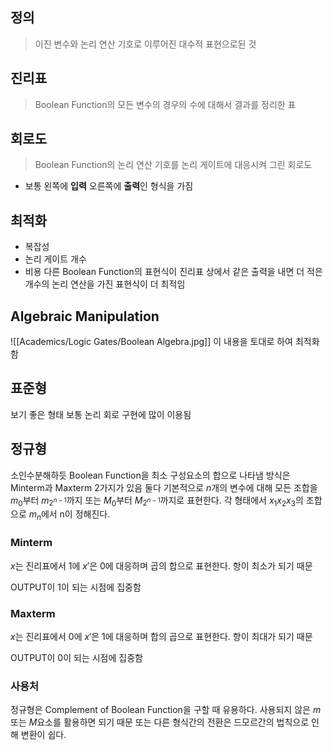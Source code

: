 ## 정의 
> 이진 변수와 논리 연산 기호로 이루어진 대수적 표현으로된 것

## 진리표
> Boolean Function의 모든 변수의 경우의 수에 대해서 결과를 정리한 표

## 회로도
> Boolean Function의 논리 연산 기호를 논리 게이트에 대응시켜 그린 회로도

- 보통 왼쪽에 **입력** 오른쪽에 **출력**인 형식을 가짐

## 최적화
- 복잡성
- 논리 게이트 개수
- 비용
다른 Boolean Function의 표현식이 진리표 상에서 같은 출력을 내면 더 적은 개수의 논리 연산을 가진 표현식이 더 최적임

## Algebraic Manipulation
![[Academics/Logic Gates/Boolean Algebra.jpg]]
이 내용을 토대로 하여 최적화함

## 표준형
보기 좋은 형태 보통 논리 회로 구현에 많이 이용됨

## 정규형
소인수분해하듯 Boolean Function을 최소 구성요소의 합으로 나타냄
방식은 Minterm과 Maxterm 2가지가 있음
둘다 기본적으로 $n$개의 변수에 대해 모든 조합을 $m_0$부터 $m_{2^{n-1}}$까지 또는 $M_0$부터 $M_{2^{n-1}}$까지로 표현한다.
각 형태에서 $x_1x_2x_3$의 조합으로 $m_n$에서 n이 정해진다.
### Minterm
$x$는 진리표에서 $1$에 $x'$은 $0$에 대응하며 곱의 합으로 표현한다.
항이 최소가 되기 때문

OUTPUT이 1이 되는 시점에 집중함
### Maxterm
$x$는 진리표에서 $0$에 $x'$은 $1$에 대응하며 합의 곱으로 표현한다.
항이 최대가 되기 때문

OUTPUT이 0이 되는 시점에 집중함

### 사용처

정규형은 Complement of Boolean Function을 구할 때 유용하다.
사용되지 않은 $m$ 또는 $M$요소를 활용하면 되기 때문
또는 다른 형식간의 전환은 드모르간의 법칙으로 인해 변환이 쉽다.